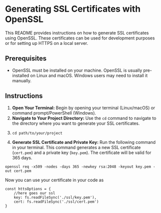 # Generating SSL Certificates with OpenSSL

This README provides instructions on how to generate SSL certificates using OpenSSL. These certificates can be used for development purposes or for setting up HTTPS on a local server.

## Prerequisites

- OpenSSL must be installed on your machine. OpenSSL is usually pre-installed on Linux and macOS. Windows users may need to install it manually.

## Instructions

1. **Open Your Terminal:** Begin by opening your terminal (Linux/macOS) or command prompt/PowerShell (Windows).
2. **Navigate to Your Project Directory:** Use the `cd` command to navigate to the directory where you want to generate your SSL certificates.
3. ```
   cd path/to/your/project
   ```
4. **Generate SSL Certificate and Private Key:** Run the following command in your terminal. This command generates a new SSL certificate (`cert.pem`) and a private key (`key.pem`). The certificate will be valid for 365 days.

```shell
openssl req -x509 -nodes -days 365 -newkey rsa:2048 -keyout key.pem -out cert.pem
```

Now you can use your certificate in your code as

```
const httsOptions = {
    //here goes our ssl
    key: fs.readFileSync('./ssl/key.pem'),
    cert: fs.readFileSync('./ssl/cert.pem')
}
```
